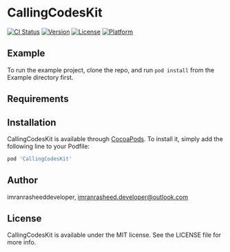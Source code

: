 # CallingCodesKit

[![CI Status](https://img.shields.io/travis/imranrasheeddeveloper/CallingCodesKit.svg?style=flat)](https://travis-ci.org/imranrasheeddeveloper/CallingCodesKit)
[![Version](https://img.shields.io/cocoapods/v/CallingCodesKit.svg?style=flat)](https://cocoapods.org/pods/CallingCodesKit)
[![License](https://img.shields.io/cocoapods/l/CallingCodesKit.svg?style=flat)](https://cocoapods.org/pods/CallingCodesKit)
[![Platform](https://img.shields.io/cocoapods/p/CallingCodesKit.svg?style=flat)](https://cocoapods.org/pods/CallingCodesKit)

## Example

To run the example project, clone the repo, and run `pod install` from the Example directory first.

## Requirements

## Installation

CallingCodesKit is available through [CocoaPods](https://cocoapods.org). To install
it, simply add the following line to your Podfile:

```ruby
pod 'CallingCodesKit'
```

## Author

imranrasheeddeveloper, imranrasheed.developer@outlook.com

## License

CallingCodesKit is available under the MIT license. See the LICENSE file for more info.
